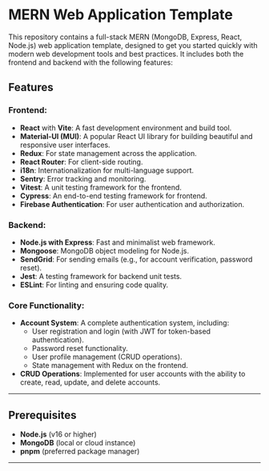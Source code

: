 # MERN Web Application Template

This repository contains a full-stack MERN (MongoDB, Express, React, Node.js) web application template, designed to get you started quickly with modern web development tools and best practices. It includes both the frontend and backend with the following features:

## Features

### Frontend:
- **React** with **Vite**: A fast development environment and build tool.
- **Material-UI (MUI)**: A popular React UI library for building beautiful and responsive user interfaces.
- **Redux**: For state management across the application.
- **React Router**: For client-side routing.
- **i18n**: Internationalization for multi-language support.
- **Sentry**: Error tracking and monitoring.
- **Vitest**: A unit testing framework for the frontend.
- **Cypress**: An end-to-end testing framework for frontend.
- **Firebase Authentication**: For user authentication and authorization.

### Backend:
- **Node.js with Express**: Fast and minimalist web framework.
- **Mongoose**: MongoDB object modeling for Node.js.
- **SendGrid**: For sending emails (e.g., for account verification, password reset).
- **Jest**: A testing framework for backend unit tests.
- **ESLint**: For linting and ensuring code quality.

### Core Functionality:
- **Account System**: A complete authentication system, including:
  - User registration and login (with JWT for token-based authentication).
  - Password reset functionality.
  - User profile management (CRUD operations).
  - State management with Redux on the frontend.
- **CRUD Operations**: Implemented for user accounts with the ability to create, read, update, and delete accounts.

---

## Prerequisites

- **Node.js** (v16 or higher)
- **MongoDB** (local or cloud instance)
- **pnpm** (preferred package manager)

---
